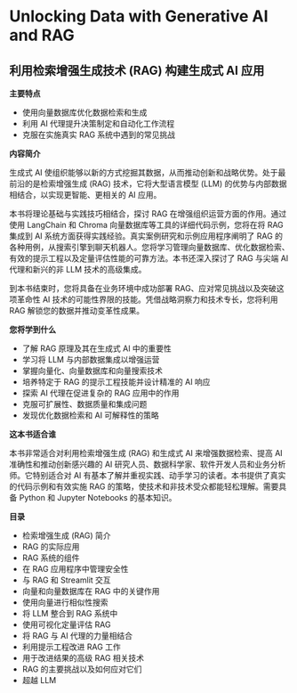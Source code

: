 # Unlocking Data with Generative AI and RAG
##  利用检索增强生成技术 (RAG) 构建生成式 AI 应用

**主要特点**

* 使用向量数据库优化数据检索和生成
* 利用 AI 代理提升决策制定和自动化工作流程
* 克服在实施真实 RAG 系统中遇到的常见挑战

**内容简介**

生成式 AI 使组织能够以新的方式挖掘其数据，从而推动创新和战略优势。处于最前沿的是检索增强生成 (RAG) 技术，它将大型语言模型 (LLM) 的优势与内部数据相结合，以实现更智能、更相关的 AI 应用。

本书将理论基础与实践技巧相结合，探讨 RAG 在增强组织运营方面的作用。通过使用 LangChain 和 Chroma 向量数据库等工具的详细代码示例，您将在将 RAG 集成到 AI 系统方面获得实践经验。真实案例研究和示例应用程序阐明了 RAG 的各种用例，从搜索引擎到聊天机器人。您将学习管理向量数据库、优化数据检索、有效的提示工程以及定量评估性能的可靠方法。本书还深入探讨了 RAG 与尖端 AI 代理和新兴的非 LLM 技术的高级集成。

到本书结束时，您将具备在业务环境中成功部署 RAG、应对常见挑战以及突破这项革命性 AI 技术的可能性界限的技能。凭借战略洞察力和技术专长，您将利用 RAG 解锁您的数据并推动变革性成果。

**您将学到什么**

* 了解 RAG 原理及其在生成式 AI 中的重要性
* 学习将 LLM 与内部数据集成以增强运营
* 掌握向量化、向量数据库和向量搜索技术
* 培养特定于 RAG 的提示工程技能并设计精准的 AI 响应
* 探索 AI 代理在促进复杂的 RAG 应用中的作用
* 克服可扩展性、数据质量和集成问题
* 发现优化数据检索和 AI 可解释性的策略

**这本书适合谁**

本书非常适合对利用检索增强生成 (RAG) 和生成式 AI 来增强数据检索、提高 AI 准确性和推动创新感兴趣的 AI 研究人员、数据科学家、软件开发人员和业务分析师。它特别适合对 AI 有基本了解并重视实践、动手学习的读者。本书提供了真实的代码示例和有效实施 RAG 的策略，使技术和非技术受众都能轻松理解。需要具备 Python 和 Jupyter Notebooks 的基本知识。

**目录**

* 检索增强生成 (RAG) 简介
* RAG 的实际应用
* RAG 系统的组件
* 在 RAG 应用程序中管理安全性
* 与 RAG 和 Streamlit 交互
* 向量和向量数据库在 RAG 中的关键作用
* 使用向量进行相似性搜索
* 将 LLM 整合到 RAG 系统中
* 使用可视化定量评估 RAG
* 将 RAG 与 AI 代理的力量相结合
* 利用提示工程改进 RAG 工作
* 用于改进结果的高级 RAG 相关技术
* RAG 的主要挑战以及如何应对它们
* 超越 LLM

